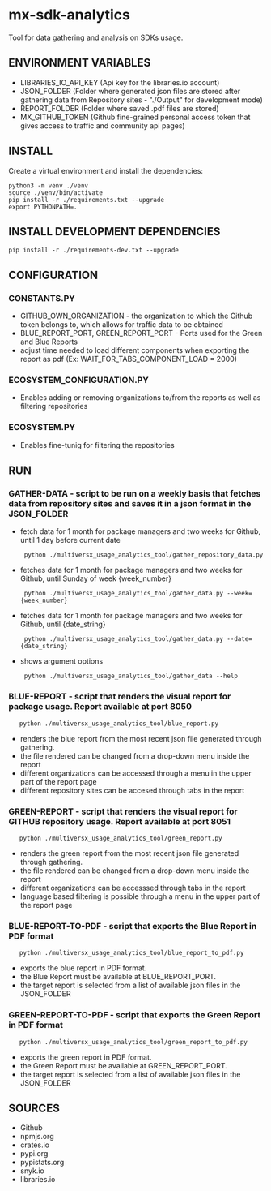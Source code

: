 # mx-sdk-analytics
Tool for data gathering and analysis on SDKs usage.

## ENVIRONMENT VARIABLES
- LIBRARIES_IO_API_KEY (Api key for the libraries.io account)
- JSON_FOLDER (Folder where generated json files are stored after gathering data from Repository sites - "./Output" for development mode)
- REPORT_FOLDER (Folder where saved .pdf files are stored)
- MX_GITHUB_TOKEN (Github fine-grained personal access token that gives access to traffic and community api pages)

## INSTALL
Create a virtual environment and install the dependencies:
```
python3 -m venv ./venv
source ./venv/bin/activate
pip install -r ./requirements.txt --upgrade
export PYTHONPATH=.
```

## INSTALL DEVELOPMENT DEPENDENCIES

```
pip install -r ./requirements-dev.txt --upgrade
```


## CONFIGURATION
### CONSTANTS.PY
- GITHUB_OWN_ORGANIZATION - the organization to which the Github token belongs to, which allows for traffic data to be obtained
- BLUE_REPORT_PORT, GREEN_REPORT_PORT - Ports used for the Green and Blue Reports
- adjust time needed to load different components when exporting the report as pdf (Ex: WAIT_FOR_TABS_COMPONENT_LOAD = 2000)

### ECOSYSTEM_CONFIGURATION.PY
- Enables adding or removing organizations to/from the reports as well as filtering repositories

### ECOSYSTEM.PY
- Enables fine-tunig for filtering the repositories

## RUN
### GATHER-DATA - script to be run on a weekly basis that fetches data from repository sites and saves it in a json format in the JSON_FOLDER
- fetch data for 1 month for package managers and two weeks for Github, until 1 day before current date
   ```
    python ./multiversx_usage_analytics_tool/gather_repository_data.py
   ```
- fetches data for 1 month for package managers and two weeks for Github, until Sunday of week {week_number}
   ```
    python ./multiversx_usage_analytics_tool/gather_data.py --week={week_number}
   ```
- fetches data for 1 month for package managers and two weeks for Github, until {date_string}
   ```
    python ./multiversx_usage_analytics_tool/gather_data.py --date={date_string}
   ```
- shows argument options
   ```
    python ./multiversx_usage_analytics_tool/gather_data --help
   ```

### BLUE-REPORT - script that renders the visual report for package usage. Report available at port 8050
```
   python ./multiversx_usage_analytics_tool/blue_report.py
```

 - renders the blue report from the most recent json file generated through gathering.
 - the file rendered can be changed from a drop-down menu inside the report
 - different organizations can be accessed through a menu in the upper part of the report page
 - different repository sites can be accesed through tabs in the report

### GREEN-REPORT - script that renders the visual report for GITHUB repository usage. Report available at port 8051
```
   python ./multiversx_usage_analytics_tool/green_report.py
```

 - renders the green report from the most recent json file generated through gathering.
 - the file rendered can be changed from a drop-down menu inside the report
 - different organizations can be accesssed through tabs in the report
 - language based filtering is possible through a menu in the upper part of the report page

### BLUE-REPORT-TO-PDF - script that exports the Blue Report in PDF format
```
   python ./multiversx_usage_analytics_tool/blue_report_to_pdf.py
```

 - exports the blue report in PDF format.
 - the Blue Report must be available at BLUE_REPORT_PORT.
 - the target report is selected from a list of available json files in the JSON_FOLDER

 ### GREEN-REPORT-TO-PDF - script that exports the Green Report in PDF format
```
   python ./multiversx_usage_analytics_tool/green_report_to_pdf.py
```

 - exports the green report in PDF format.
 - the Green Report must be available at GREEN_REPORT_PORT.
 - the target report is selected from a list of available json files in the JSON_FOLDER

## SOURCES
- Github
- npmjs.org
- crates.io
- pypi.org
- pypistats.org
- snyk.io
- libraries.io
